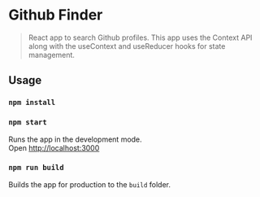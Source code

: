 # Github Finder

> React app to search Github profiles. This app uses the Context API along with the useContext and useReducer hooks for state management.

## Usage

### `npm install`

### `npm start`

Runs the app in the development mode.<br>
Open [http://localhost:3000](http://localhost:3000)

### `npm run build`

Builds the app for production to the `build` folder.<br>
